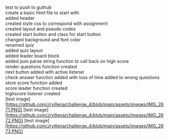 test to push to guthub<Br>
create a basic html file to start with<br>
added header<br>
created style css to correspond with assignment<br>
created layout and pseudo codes<br>
created start button and class for start button<br>
changed background and font color<br>
renamed quiz<br>
added quiz layout<br>
added leader board block<br>
added json parse string function to call back on high score<br>
render questions function created<br>
next button added with active listener<br>
check answer function added with loss of time added to wrong questions<br>
store score function added<br>
score leader function created<br>
highscore listener created<br>
[test image] [https://github.com/Jrvillena/challenge_4/blob/main/assets/images/IMG_2671.PNG]
[test image] [https://github.com/Jrvillena/challenge_4/blob/main/assets/images/IMG_2672.PNG]
[test image] [https://github.com/Jrvillena/challenge_4/blob/main/assets/images/IMG_2673.PNG]